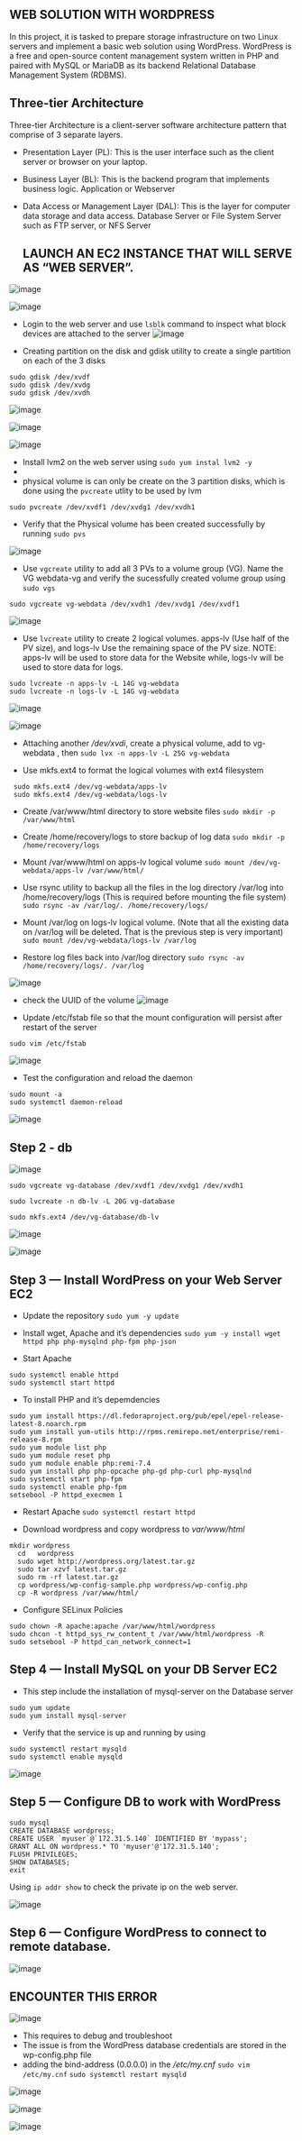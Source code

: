 ## WEB SOLUTION WITH WORDPRESS

In this project, it is tasked to prepare storage infrastructure on two Linux servers and implement a basic web solution using WordPress.
WordPress is a free and open-source content management system written in PHP and paired with MySQL or MariaDB as its backend Relational Database Management System (RDBMS).

## Three-tier Architecture
Three-tier Architecture is a client-server software architecture pattern that comprise of 3 separate layers.
* Presentation Layer (PL): This is the user interface such as the client server or browser on your laptop.
* Business Layer (BL): This is the backend program that implements business logic. Application or Webserver
* Data Access or Management Layer (DAL): This is the layer for computer data storage and data access. 
  Database Server or File System Server such as FTP server, or NFS Server
  
  ## LAUNCH AN EC2 INSTANCE THAT WILL SERVE AS “WEB SERVER”.
 
![image](https://user-images.githubusercontent.com/71001536/164032944-74deb8a0-ba22-4d66-8733-69f96dc2c82e.png)
 
![image](https://user-images.githubusercontent.com/71001536/164033917-f9d4e8b9-68d9-4060-aa55-5e2c24356ded.png)

* Login to the web server and use `lsblk` command to inspect what block devices are attached to the server
![image](https://user-images.githubusercontent.com/71001536/164224573-9b2673f8-4b47-4fd8-8fc2-92d7904f561a.png)

* Creating partition on the disk and  gdisk utility to create a single partition on each of the 3 disks
```
sudo gdisk /dev/xvdf
sudo gdisk /dev/xvdg
sudo gdisk /dev/xvdh
```
![image](https://user-images.githubusercontent.com/71001536/164227160-4c236de5-8fd7-44cb-923e-d6817b414492.png)

![image](https://user-images.githubusercontent.com/71001536/164227265-43827f7b-bb68-45e6-9531-7a7b456533db.png)

![image](https://user-images.githubusercontent.com/71001536/164228016-11eae77c-6721-48b5-a7f8-1b1c62fcee76.png)
* Install lvm2 on the web server using `sudo yum instal lvm2 -y`
* 
* physical volume is can only be create on the 3 partition disks, which is done using the `pvcreate` utlity to be used by lvm

```
sudo pvcreate /dev/xvdf1 /dev/xvdg1 /dev/xvdh1
```
* Verify that the Physical volume has been created successfully by running `sudo pvs`

![image](https://user-images.githubusercontent.com/71001536/164229876-89fb3e7c-ce25-402d-8b1c-a48643332045.png)
* Use `vgcreate` utility to add all 3 PVs to a volume group (VG). Name the VG webdata-vg and verify the sucessfully created volume group using `sudo vgs`
```
sudo vgcreate vg-webdata /dev/xvdh1 /dev/xvdg1 /dev/xvdf1
```
![image](https://user-images.githubusercontent.com/71001536/164231353-6676f0da-49fe-4b3c-b11b-7f9f275cfad2.png)

* Use `lvcreate` utility to create 2 logical volumes. apps-lv (Use half of the PV size), and logs-lv Use the remaining space of the PV size. NOTE: apps-lv will be used to store data for the Website while, logs-lv will be used to store data for logs.

```
sudo lvcreate -n apps-lv -L 14G vg-webdata
sudo lvcreate -n logs-lv -L 14G vg-webdata
```


![image](https://user-images.githubusercontent.com/71001536/164232617-f700addc-5dc1-4f3c-9082-928c244e2ca4.png)

![image](https://user-images.githubusercontent.com/71001536/164245803-0f048756-f35e-4930-87c5-bdebad255a61.png)
* Attaching another */dev/xvdi*, create a physical volume, add to vg-webdata , then
`sudo lvx -n apps-lv -L 25G vg-webdata`

* Use mkfs.ext4 to format the logical volumes with ext4 filesystem

```
 sudo mkfs.ext4 /dev/vg-webdata/apps-lv
 sudo mkfs.ext4 /dev/vg-webdata/logs-lv

```

* Create /var/www/html directory to store website files `sudo mkdir -p /var/www/html`

* Create /home/recovery/logs to store backup of log data
`sudo mkdir -p /home/recovery/logs`

* Mount /var/www/html on apps-lv logical volume 
`sudo mount /dev/vg-webdata/apps-lv /var/www/html/`

* Use rsync utility to backup all the files in the log directory /var/log into /home/recovery/logs (This is required before mounting the file system)
`sudo rsync -av /var/log/. /home/recovery/logs/`

* Mount /var/log on logs-lv logical volume. (Note that all the existing data on /var/log will be deleted. That is the previous step is very
important)
`sudo mount /dev/vg-webdata/logs-lv /var/log`

* Restore log files back into /var/log directory 
`sudo rsync -av /home/recovery/logs/. /var/log`

![image](https://user-images.githubusercontent.com/71001536/164255043-5f07dbc1-4da2-4def-b9c5-e0866c319698.png)
* check the UUID of the volume 
![image](https://user-images.githubusercontent.com/71001536/164262022-0cc4095a-47b7-4dc9-bfbc-e0d33b29136e.png)


* Update /etc/fstab file so that the mount configuration will persist after restart of the server
```
sudo vim /etc/fstab
```

![image](https://user-images.githubusercontent.com/71001536/164260840-1a32c960-dfc1-414e-9ee9-4161d3b510a2.png)

* Test the configuration and reload the daemon
```
sudo mount -a
sudo systemctl daemon-reload
```
![image](https://user-images.githubusercontent.com/71001536/164261579-2d158e3c-6112-43a0-bb24-c08984e69e0e.png)

## Step 2 - db

![image](https://user-images.githubusercontent.com/71001536/164423344-85c16ae4-cba5-40c7-bd0f-5a15f24663d9.png)

`sudo vgcreate vg-database /dev/xvdf1 /dev/xvdg1 /dev/xvdh1`

`sudo lvcreate -n db-lv -L 20G vg-database`

`sudo mkfs.ext4 /dev/vg-database/db-lv`

![image](https://user-images.githubusercontent.com/71001536/164425302-42d6d0a4-add4-44be-ae18-05757895609f.png)

![image](https://user-images.githubusercontent.com/71001536/164430304-a7fcf43f-2d0e-415d-b9f4-ac5b7a02c2f5.png)




## Step 3 — Install WordPress on your Web Server EC2

* Update the repository 
`sudo yum -y update`
* Install wget, Apache and it’s dependencies
`sudo yum -y install wget httpd php php-mysqlnd php-fpm php-json`

* Start Apache
```
sudo systemctl enable httpd
sudo systemctl start httpd
```
* To install PHP and it’s depemdencies
```
sudo yum install https://dl.fedoraproject.org/pub/epel/epel-release-latest-8.noarch.rpm
sudo yum install yum-utils http://rpms.remirepo.net/enterprise/remi-release-8.rpm
sudo yum module list php
sudo yum module reset php
sudo yum module enable php:remi-7.4
sudo yum install php php-opcache php-gd php-curl php-mysqlnd
sudo systemctl start php-fpm
sudo systemctl enable php-fpm
setsebool -P httpd_execmem 1
```
* Restart Apache `sudo systemctl restart httpd`

* Download wordpress and copy wordpress to *var/www/html*
```
mkdir wordpress
  cd   wordpress
  sudo wget http://wordpress.org/latest.tar.gz
  sudo tar xzvf latest.tar.gz
  sudo rm -rf latest.tar.gz
  cp wordpress/wp-config-sample.php wordpress/wp-config.php
  cp -R wordpress /var/www/html/
  ```
* Configure SELinux Policies
```
sudo chown -R apache:apache /var/www/html/wordpress
sudo chcon -t httpd_sys_rw_content_t /var/www/html/wordpress -R
sudo setsebool -P httpd_can_network_connect=1
```

## Step 4 — Install MySQL on your DB Server EC2
* This step include the installation of mysql-server on the Database server
```
sudo yum update
sudo yum install mysql-server
```
* Verify that the service is up and running by using
```
sudo systemctl restart mysqld
sudo systemctl enable mysqld
```

![image](https://user-images.githubusercontent.com/71001536/164432458-32d12089-3103-4b9c-ac79-6c3e4da1c176.png)


## Step 5 — Configure DB to work with WordPress
```
sudo mysql
CREATE DATABASE wordpress;
CREATE USER `myuser`@`172.31.5.140` IDENTIFIED BY 'mypass';
GRANT ALL ON wordpress.* TO 'myuser'@'172.31.5.140';
FLUSH PRIVILEGES;
SHOW DATABASES;
exit
```

Using `ip addr show` to check the private ip on the web server.

![image](https://user-images.githubusercontent.com/71001536/164433422-89a5f91e-4112-40f6-b970-d26d5ab294ce.png)

## Step 6 — Configure WordPress to connect to remote database.

![image](https://user-images.githubusercontent.com/71001536/164440215-e4e64674-c19c-4745-abbd-0f85b1c49335.png)

## ENCOUNTER THIS ERROR
![image](https://user-images.githubusercontent.com/71001536/164441501-d01c7a5d-5ed9-4085-83d9-5f9c96f2604a.png)

* This requires to debug and troubleshoot
* The issue is from the WordPress database credentials are stored in the wp-config.php file
* adding the bind-address (0.0.0.0) in the */etc/my.cnf*
`sudo vim /etc/my.cnf`
`sudo systemctl restart mysqld`

![image](https://user-images.githubusercontent.com/71001536/164462630-61a09584-ee1a-4bd3-a92b-bc43ad585809.png)

![image](https://user-images.githubusercontent.com/71001536/164463389-6a49589e-0d52-4618-9edd-c9099c6fe0f9.png)

![image](https://user-images.githubusercontent.com/71001536/164463529-510e08b3-4445-43bf-8c37-54416d0d0ff2.png)



